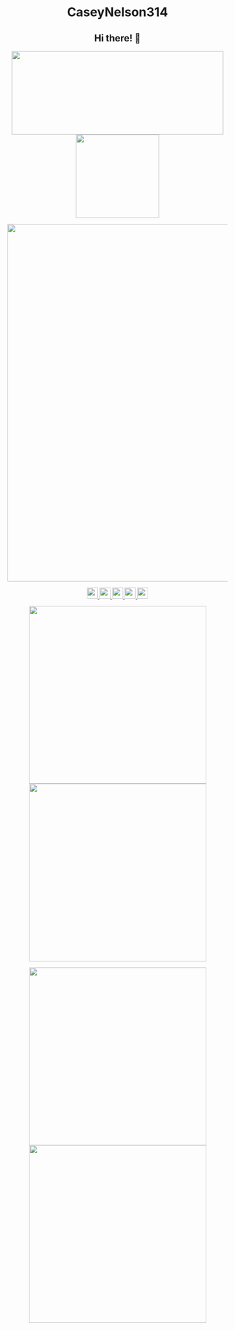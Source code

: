 <h1 align="center">CaseyNelson314</h1>
<h2 align="center">Hi there! 👋</h2>


<p align = "center"> <!--language-->
  <a href="https://github.com/CaseyNelson314">
   <img align="center" height="190" width ="483.5" src="https://github-readme-stats.vercel.app/api?username=CaseyNelson314&bg_color=100,afeeee,87cefa&title_color=191970&text_color=000">
  </a>
  <a href="https://github.com/CaseyNelson314">
   <img align="center" height="190" src="https://cheesits456-readme-stats.vercel.app/api/top-langs?username=CaseyNelson314&layout=compact&card_width=275&bg_color=100,afeeee,87cefa&title_color=191970&card_width=400&text_color=000000">
  </a>
</p>


<p align = "center"> <!--trophy-->
  <a href="https://github.com/CaseyNelson314">
   <img align="center" width ="815" src="https://github-profile-trophy.vercel.app/?username=CaseyNelson314&theme=monokai&no-frame=true">
  </a>
</p>


<p align="center"> <!--SnsData-->
  <a href="http://twitter.com/Casey_NeIson">
    <img height="25" src="https://img.shields.io/badge/-Windows-0078D6.svg?logo=windows&style=flat">
  </a>
  <a href="http://twitter.com/Casey_NeIson">
    <img height="25" src="https://img.shields.io/badge/-Visual%20Studio%20Code-007ACC.svg?logo=visual-studio-code&style=flat">
  </a>
  <a href="http://twitter.com/Casey_NeIson">
    <img height="25" src="https://img.shields.io/twitter/follow/Casey_NeIson?label=Twitter&logo=twitter&style=flat&color=blue">
  </a>
  <a href="https://github.com/CaseyNelson314">
    <img height="25" src="https://img.shields.io/github/followers/CaseyNelson314?label=follow&logo=github&style=flat&color=blue">
  </a>
  <a href="https://github.com/CaseyNelson314">
    <img height="25" src="https://komarev.com/ghpvc/?username=CaseyNelson314&color=blue">
  </a>
</p>
 
 
<p align = "center"> <!--Repositories-->
  <a href="https://github.com/CaseyNelson314/Arduino">
    <img align="center" width ="405" src="https://github-readme-stats.vercel.app/api/pin/?username=CaseyNelson314&bg_color=50,dda0dd,87cefa&title_color=191970&text_color=000&repo=Arduino">
  </a>
 
  <a href="https://github.com/CaseyNelson314/MoterDrive">
    <img align="center" width ="405" src="https://github-readme-stats.vercel.app/api/pin/?username=CaseyNelson314&bg_color=50,dda0dd,87cefa&title_color=191970&text_color=000&repo=MoterDrive" />
  </a>
</p>

<p align = "center"> <!--Repositories-->
  <a href="https://github.com/CaseyNelson314/Variable-control">
    <img align="center" width ="405" src="https://github-readme-stats.vercel.app/api/pin/?username=CaseyNelson314&bg_color=50,dda0dd,87cefa&title_color=191970&text_color=000&repo=Variable-control" />
  </a>
 
  <a href="https://github.com/CaseyNelson314/Encoder">
    <img align="center" width ="405" src="https://github-readme-stats.vercel.app/api/pin/?username=CaseyNelson314&bg_color=50,dda0dd,87cefa&title_color=191970&text_color=000&repo=Encoder" />
  </a>
</p>
